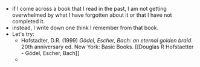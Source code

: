 - if I come across a book that I read in the past, I am not getting overwhelmed by what I have forgotten about it or that I have not completed it.
- instead, I write down one think I remember from that book.
- Let's try: 
	- Hofstadter, D.R. (1999) _Gödel, Escher, Bach: an eternal golden braid_. 20th anniversary ed. New York: Basic Books. [[Douglas R Hofstaetter - Gödel, Escher, Bach]]
	- 